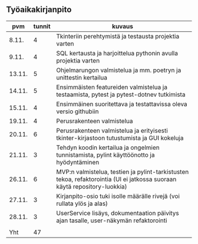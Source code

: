 ## Työaikakirjanpito

| pvm | tunnit | kuvaus |
|---|---|---|
| 8.11. | 4 | Tkinteriin perehtymistä ja testausta projektia varten |
| 9.11. | 4 | SQL kertausta ja harjoittelua pythonin avulla projektia varten |
| 13.11. | 5 | Ohjelmarungon valmistelua ja mm. poetryn ja unittestin kertailua |
| 14.11. | 5 | Ensimmäisten featureiden valmistelua ja testaamista, pytest ja pytest-dotnev tutkimista |
| 15.11. | 4 | Ensimmäinen suoritettava ja testattavissa oleva versio githubiin |
| 19.11. | 4 | Perusrakenteen valmistelua |
| 20.11. | 6 | Perusrakenteen valmistelua ja erityisesti tkinter-kirjastoon tutustumista ja GUI kokeluja |
| 21.11. | 3 | Tehdyn koodin kertailua ja ongelmien tunnistamista, pylint käyttöönotto ja hyödyntäminen |
| 26.11. | 6 | MVP:n valmistelua, testien ja pylint-tarkistusten tekoa, refaktorointia (UI ei jatkossa suoraan käytä repository-luokkia) |
| 27.11. | 3 | Kirjanpito-osio tuki isolle määrälle rivejä (voi rullata ylös ja alas) |
| 28.11. | 3 | UserService lisäys, dokumentaation päivitys ajan tasalle, user-näkymän refaktorointi |
|  |  |  |
| Yht | 47 |  |
